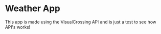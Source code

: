 # Weather App
This app is made using the VisualCrossing API and is just a test to see how API's works!
